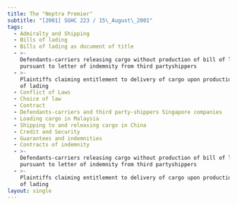 ```yaml
---
title: The "Neptra Premier"
subtitle: "[2001] SGHC 223 / 15\_August\_2001"
tags:
  - Admiralty and Shipping
  - Bills of lading
  - Bills of lading as document of title
  - >-
    Defendants-carriers releasing cargo without production of bill of lading
    pursuant to letter of indemnity from third partyshippers
  - >-
    Plaintiffs claiming entitlement to delivery of cargo upon production of bill
    of lading
  - Conflict of Laws
  - Choice of law
  - Contract
  - Defendants-carriers and third party-shippers Singapore companies
  - Loading cargo in Malaysia
  - Shipping to and releasing cargo in China
  - Credit and Security
  - Guarantees and indemnities
  - Contracts of indemnity
  - >-
    Defendants-carriers releasing cargo without production of bill of lading
    pursuant to letter of indemnity from third partyshippers
  - >-
    Plaintiffs claiming entitlement to delivery of cargo upon production of bill
    of lading
layout: single
---
```


